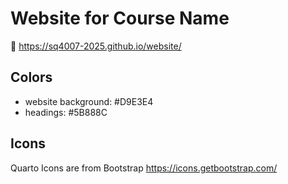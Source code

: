 # Website for Course Name

🔗 https://sq4007-2025.github.io/website/

## Colors

-   website background: #D9E3E4
-   headings: #5B888C

## Icons

Quarto Icons are from Bootstrap https://icons.getbootstrap.com/

